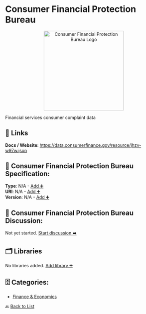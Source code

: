 # Consumer Financial Protection Bureau
<p align="center">
    <img width="256" src="https://raw.githubusercontent.com/apis-list/apis-list/main/apis/consumer-financial-protection-bureau/logo_256x256.png" alt="Consumer Financial Protection Bureau Logo"/>
</p>
Financial services consumer complaint data

##  🔗 Links
**Docs / Website**: https://data.consumerfinance.gov/resource/jhzv-w97w.json

## 🧬 Consumer Financial Protection Bureau Specification:
**Type**: N/A - [Add ➕](https://github.com/apis-list/apis-list/edit/main/apis.yaml#L4051)  
**URI**: N/A - [Add ➕](https://github.com/apis-list/apis-list/edit/main/apis.yaml#L4051)  
**Version**: N/A - [Add ➕](https://github.com/apis-list/apis-list/edit/main/apis.yaml#L4051)

## 💬 Consumer Financial Protection Bureau Discussion:
Not yet started. [Start discussion ➡️](https://github.com/apis-list/apis-list/discussions/new)

## 🗂️ Libraries

No libraries added. [Add library ➕](https://github.com/apis-list/apis-list/edit/main/apis.yaml#L4051)    


## 🗄️ Categories:
- [Finance & Economics](https://github.com/apis-list/apis-list#finance--economics-)

🔙  [Back to List](https://github.com/apis-list/apis-list)

